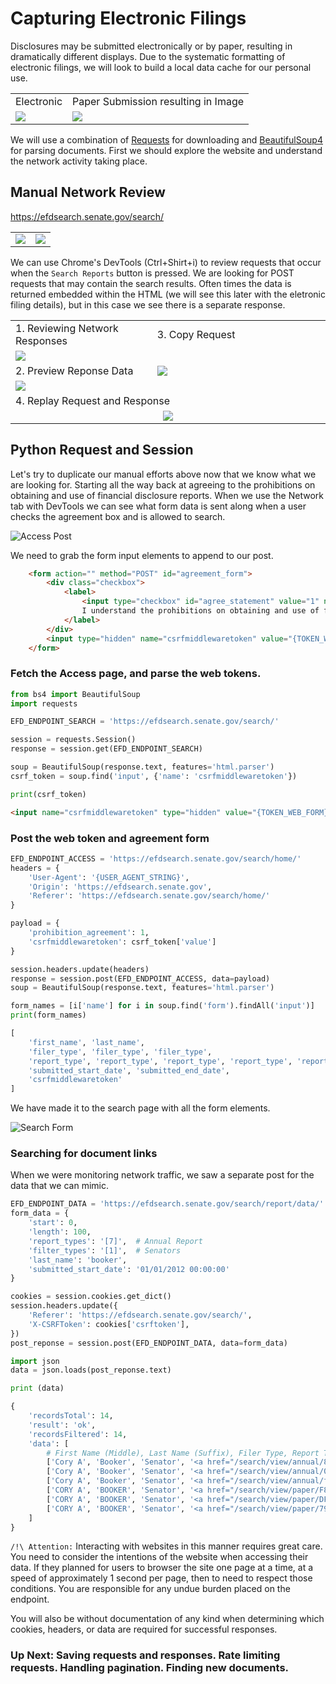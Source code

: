 # Capturing Electronic Filings
Disclosures may be submitted electronically or by paper, resulting in dramatically different displays. Due to the systematic formatting of electronic filings, we will look to build a local data cache for our personal use.

<table>
    <tr>
        <td>Electronic</td>
        <td>Paper Submission resulting in Image</td>
    </tr>
    <tr>
        <td><img src="./Booker_Electronic.PNG"></td>
        <td><img src="./Booker_Paper.PNG"></td>
    </tr>
</table>

We will use a combination of [Requests](https://github.com/kennethreitz/requests) for downloading and [BeautifulSoup4]() for parsing documents. First we should explore the website and understand the network activity taking place.

## Manual Network Review
https://efdsearch.senate.gov/search/

<table style="max-width: 800px">
    <tr>
        <td><img src="./Process_01_Access.PNG"/></td>
        <td><img src="./Process_01_Search.PNG"/></td>
    </tr>
</table>

We can use Chrome's DevTools (Ctrl+Shirt+i) to review requests that occur when the `Search Reports` button is pressed. We are looking for POST requests that may contain the search results. Often times the data is returned embedded within the HTML (we will see this later with the eletronic filing details), but in this case we see there is a separate response.

<table style="max-width: 800px">
    <tr>
        <td width="45%">1. Reviewing Network Responses</td>
        <td>3. Copy Request</td>
    </tr>
    <tr>
        <td><img src="./Process_01_Network.PNG"/></td>
        <td rowspan="3"><img src="./Process_01_Request.PNG"/></td>
    </tr>
    <tr><td>2. Preview Reponse Data</td></tr>
    <tr><td><img src="./Process_01_Data.PNG"/></td></tr>
    <tr><td colspan="2">4. Replay Request and Response</td></tr>
    <tr><td colspan="2" style="text-align: center;"><img src="./Process_01_CURL.PNG"/></td></tr>
</table>

## Python Request and Session
Let's try to duplicate our manual efforts above now that we know what we are looking for. Starting all the way back at agreeing to the prohibitions on obtaining and use of financial disclosure reports. When we use the Network tab with DevTools we can see what form data is sent along when a user checks the agreement box and is allowed to search.

![Access Post](./Process_01_Access_Post.PNG)


We need to grab the form input elements to append to our post.
```html
    <form action="" method="POST" id="agreement_form">
        <div class="checkbox">
            <label>
                <input type="checkbox" id="agree_statement" value="1" name="prohibition_agreement" />
                I understand the prohibitions on obtaining and use of financial disclosure reports.
            </label>
        </div>
        <input type="hidden" name="csrfmiddlewaretoken" value="{TOKEN_WEB_FORM}">
    </form>
```

### Fetch the Access page, and parse the web tokens.
```python
from bs4 import BeautifulSoup
import requests

EFD_ENDPOINT_SEARCH = 'https://efdsearch.senate.gov/search/'

session = requests.Session()
response = session.get(EFD_ENDPOINT_SEARCH)

soup = BeautifulSoup(response.text, features='html.parser')
csrf_token = soup.find('input', {'name': 'csrfmiddlewaretoken'})

print(csrf_token)
```

```html
<input name="csrfmiddlewaretoken" type="hidden" value="{TOKEN_WEB_FORM}"/>
```

### Post the web token and agreement form
```python
EFD_ENDPOINT_ACCESS = 'https://efdsearch.senate.gov/search/home/'
headers = {
    'User-Agent': '{USER_AGENT_STRING}',
    'Origin': 'https://efdsearch.senate.gov',
    'Referer': 'https://efdsearch.senate.gov/search/home/'
}

payload = {
    'prohibition_agreement': 1,
    'csrfmiddlewaretoken': csrf_token['value']
}

session.headers.update(headers)
response = session.post(EFD_ENDPOINT_ACCESS, data=payload)
soup = BeautifulSoup(response.text, features='html.parser')

form_names = [i['name'] for i in soup.find('form').findAll('input')]
print(form_names)
```
```python
[
    'first_name', 'last_name',
    'filer_type', 'filer_type', 'filer_type',
    'report_type', 'report_type', 'report_type', 'report_type', 'report_type',
    'submitted_start_date', 'submitted_end_date',
    'csrfmiddlewaretoken'
]
```

We have made it to the search page with all the form elements. 

![Search Form](./Process_01_Search.PNG)

### Searching for document links
When we were monitoring network traffic, we saw a separate post for the data that we can mimic.

```python
EFD_ENDPOINT_DATA = 'https://efdsearch.senate.gov/search/report/data/'
form_data = {
    'start': 0,
    'length': 100,
    'report_types': '[7]',  # Annual Report
    'filter_types': '[1]',  # Senators
    'last_name': 'booker',
    'submitted_start_date': '01/01/2012 00:00:00'
}

cookies = session.cookies.get_dict()
session.headers.update({
    'Referer': 'https://efdsearch.senate.gov/search/',
    'X-CSRFToken': cookies['csrftoken'],
})
post_reponse = session.post(EFD_ENDPOINT_DATA, data=form_data)

import json
data = json.loads(post_reponse.text)

print (data)
```
```python
{
    'recordsTotal': 14,
    'result': 'ok',
    'recordsFiltered': 14,
    'data': [
        # First Name (Middle), Last Name (Suffix), Filer Type, Report Type, Date
        ['Cory A', 'Booker', 'Senator', '<a href="/search/view/annual/8796c940-0d0d-4579-83ce-edb3d373780c/" target="_blank">Annual Report for CY 2018</a>', '05/15/2019'],
        ['Cory A', 'Booker', 'Senator', '<a href="/search/view/annual/07cc0116-e3fe-4c59-b690-eea428b06391/" target="_blank">Annual Report for CY 2017</a>', '08/13/2018'],
        ['Cory A', 'Booker', 'Senator', '<a href="/search/view/annual/fe9962a4-8d3d-4643-bf6a-03030d0a9fba/" target="_blank">Annual Report for CY 2013</a>', '08/13/2014'],
        ['CORY A', 'BOOKER', 'Senator', '<a href="/search/view/paper/F812F020-B884-40FC-9F5F-767EBFD82B9C/" target="_blank">Annual Report (Amendment)</a>', '09/06/2013'],
        ['CORY A', 'BOOKER', 'Senator', '<a href="/search/view/paper/DF9409C9-EFD2-4A19-A001-7DD7720E1E23/" target="_blank">Annual Report (Amendment)</a>', '07/12/2013'],
        ['CORY A', 'BOOKER', 'Senator', '<a href="/search/view/paper/798AF060-743C-4004-B487-675722DB420A/" target="_blank">Annual Report</a>', '05/16/2013']
    ]
}
```

`/!\ Attention:` Interacting with websites in this manner requires great care. You need to consider the intentions of the website when accessing their data. If they planned for users to browser the site one page at a time, at a speed of approximately 1 second per page, then to need to respect those conditions. You are responsible for any undue burden placed on the endpoint.

You will also be without documentation of any kind when determining which cookies, headers, or data are required for successful responses.

### Up Next: Saving requests and responses. Rate limiting requests. Handling pagination. Finding new documents.
